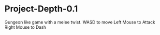 # Project-Depth-0.1
Gungeon like game with a melee twist.
WASD to move
Left Mouse to Attack
Right Mouse to Dash
